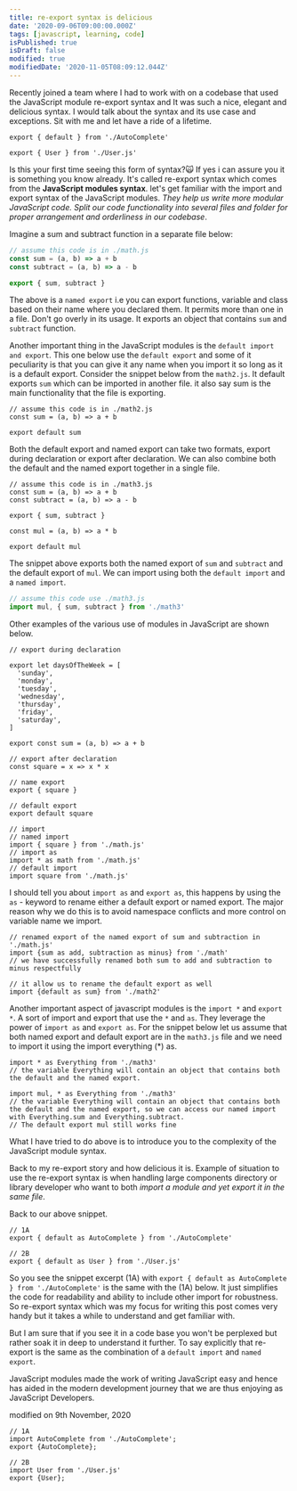 ```yaml
---
title: re-export syntax is delicious
date: '2020-09-06T09:00:00.000Z'
tags: [javascript, learning, code]
isPublished: true
isDraft: false
modified: true
modifiedDate: '2020-11-05T08:09:12.044Z'
---
```


Recently joined a team where I had to work with on a codebase that used the JavaScript module re-export syntax and It was such a nice, elegant and delicious syntax. I would talk about the syntax and its use case and exceptions. Sit with me and let have a ride of a lifetime.

```js{1,3}
export { default } from './AutoComplete'

export { User } from './User.js'
```

Is this your first time seeing this form of syntax?🙀 If yes i can assure you it is something you know already. It's called re-export syntax which comes from the **JavaScript modules syntax**. let's get familiar with the import and export syntax of the JavaScript modules. *They help us write more modular JavaScript code. Split our code functionality into several files and folder for proper arrangement and orderliness in our codebase*.

Imagine a sum and subtract function in a separate file below:

```js
// assume this code is in ./math.js
const sum = (a, b) => a + b
const subtract = (a, b) => a - b

export { sum, subtract }
```

The above is a `named export` i.e you can export functions, variable and class based on their name where you declared them. It permits more than one in a file. Don't go overly in its usage. It exports an object that contains `sum` and `subtract` function.

Another important thing in the JavaScript modules is the `default import and export`. This one below use the `default export` and some of it peculiarity is that you can give it any name when you import it so long as it is a default export. Consider the snippet below from the `math2.js`. It default exports `sum` which can be imported in another file. it also say sum is the main functionality that the file is exporting.

```js{2,4}
// assume this code is in ./math2.js
const sum = (a, b) => a + b

export default sum
```

Both the default export and named export can take two formats, export during declaration or export after declaration. We can also combine both the default and the named export together in a single file.

```js{5,9}
// assume this code is in ./math3.js
const sum = (a, b) => a + b
const subtract = (a, b) => a - b

export { sum, subtract }

const mul = (a, b) => a * b

export default mul
```

The snippet above exports both the named export of `sum` and `subtract` and the default export of `mul`. We can import using both the `default import` and a `named import`.

```js
// assume this code use ./math3.js
import mul, { sum, subtract } from './math3'
```

Other examples of the various use of modules in JavaScript are shown below.

```js{3-11,13,16,19,22,26,28,30}
// export during declaration

export let daysOfTheWeek = [
  'sunday',
  'monday',
  'tuesday',
  'wednesday',
  'thursday',
  'friday',
  'saturday',
]

export const sum = (a, b) => a + b

// export after declaration
const square = x => x * x

// name export
export { square }

// default export
export default square

// import
// named import
import { square } from './math.js'
// import as
import * as math from './math.js'
// default import
import square from './math.js'
```

I should tell you about `import as` and `export as`, this happens by using the `as` - keyword to rename either a default export or named export. The major reason why we do this is to avoid namespace conflicts and more control on variable name we import.

```js{2, 6}
// renamed export of the named export of sum and subtraction in './math.js'
import {sum as add, subtraction as minus} from './math'
// we have successfully renamed both sum to add and subtraction to minus respectfully

// it allow us to rename the default export as well
import {default as sum} from './math2'
```

Another important aspect of javascript modules is the `import *` and `export *`. A sort of import and export that use the `*` and `as`. They leverage the power of `import as` and `export as`.
For the snippet below let us assume that both named export and default export are in the `math3.js` file and we need to import it using the import everything (*) as.

```js{1,4}
import * as Everything from './math3'
// the variable Everything will contain an object that contains both the default and the named export.

import mul, * as Everything from './math3'
// the variable Everything will contain an object that contains both the default and the named export, so we can access our named import with Everything.sum and Everything.subtract.
// The default export mul still works fine
```

What I have tried to do above is to introduce you to the complexity of the JavaScript module syntax.

Back to my re-export story and how delicious it is. Example of situation to use the re-export syntax is when handling large components directory  or library developer who want to both *import a module and yet export it in the same file*.

Back to our above snippet.

```js{2,5}
// 1A
export { default as AutoComplete } from './AutoComplete'

// 2B
export { default as User } from './User.js'
```

So you see the snippet excerpt (1A) with `export { default as AutoComplete } from './AutoComplete'` is the same with the (1A) below. It just simplifies the code for readability and ability to include other import for robustness. So re-export syntax which was my focus for writing this post comes very handy but it takes a while to understand and get familiar with.

But I am sure that if you see it in a code base you won't be perplexed but rather soak it in deep to understand it further. To say explicitly that re-export is the same as the combination of a `default import` and `named export`.

JavaScript modules made the work of writing JavaScript easy and hence has aided in the modern development journey that we are thus enjoying as JavaScript Developers.

modified on 9th November, 2020

```js{2-3,6-7}
// 1A
import AutoComplete from './AutoComplete';
export {AutoComplete};

// 2B
import User from './User.js'
export {User};
```

